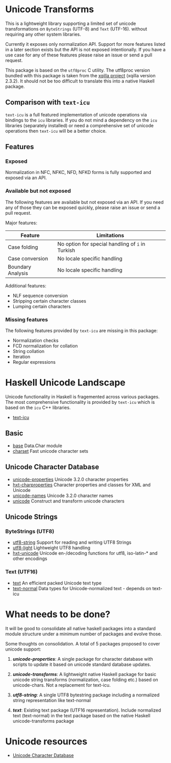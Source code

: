 # Unicode Transforms
This is a lightweight library supporting a limited set of unicode
transformations on `ByteStrings` (UTF-8) and `Text` (UTF-16).
without requiring any other system libraries.

Currently it exposes only normalization API. Support for more features listed
in a later section exists but the API is not exposed intentionally. If you have
a use case for any of these features please raise an issue or send a pull
request.

This package is based on the `utf8proc` C utility. The utf8proc version bundled
with this package is taken from the
[xqilla project](http://xqilla.sourceforge.net/HomePage)
(xqilla version 2.3.2). It should not be too difficult to translate this into a
native Haskell package.

## Comparison with `text-icu`
`text-icu` is a full featured implementation of unicode operations via bindings
to the `icu` libraries. If you do not mind a dependency on the `icu` libraries
(separately installed) or need a comprehensive set of unicode operations then
`text-icu` will be a better choice.

## Features

### Exposed
Normalization in NFC, NFKC, NFD, NFKD forms is fully supported and exposed via
an API.

### Available but not exposed
The following features are available but not exposed via an API. If you need
any of those they can be exposed quickly, please raise an issue or send a pull
request.

Major features:

 Feature               | Limitations
 -------               | -----------
 Case folding          | No option for special handling of `i` in Turkish
 Case conversion       | No locale specific handling
 Boundary Analysis     | No locale specific handling

Additional features:
* NLF sequence conversion
* Stripping certain character classes
* Lumping certain characters

### Missing features
The following features provided by `text-icu` are missing in this package:
* Normalization checks
* FCD normalization for collation
* String collation
* Iteration
* Regular expressions

# Haskell Unicode Landscape

Unicode functionality in Haskell is fragemented across various packages.  The
most comprehensive functionality is provided by `text-icu` which is based on
the `icu` C++ libraries.

* [text-icu](https://stackage.org/lts/package/text-icu)

## Basic

* [base](https://www.stackage.org/lts/package/base) Data.Char module
* [charset](https://www.stackage.org/lts/package/charset) Fast unicode character sets

## Unicode Character Database
* [unicode-properties](https://hackage.haskell.org/package/unicode-properties) Unicode 3.2.0 character properties
* [hxt-charproperties](http://www.stackage.org/lts/package/hxt-charproperties) Character properties and classes for XML and Unicode
* [unicode-names](http://hackage.haskell.org/package/unicode-names) Unicode 3.2.0 character names
* [unicode](https://hackage.haskell.org/package/unicode) Construct and transform unicode characters

## Unicode Strings
### ByteStrings (UTF8)
* [utf8-string](https://www.stackage.org/lts/package/utf8-string) Support for reading and writing UTF8 Strings
* [utf8-light](https://www.stackage.org/lts/package/utf8-light) Lightweight UTF8 handling
* [hxt-unicode](https://www.stackage.org/lts/package/hxt-unicode) Unicode en-/decoding functions for utf8, iso-latin-\* and other encodings
### Text (UTF16)
* [text](https://www.stackage.org/lts/package/text) An efficient packed Unicode text type
* [text-normal](https://hackage.haskell.org/package/text-normal) Data types for Unicode-normalized text - depends on text-icu

# What needs to be done?

It will be good to consolidate all native haskell packages into a standard
module structure under a minimum number of packages and evolve those.

Some thoughts on consolidation. A total of 5 packages proposed to cover unicode
support: 
1. **_unicode-properties_**: A single package for character database with
scripts to update it based on unicode standard database updates.

2. **_unicode-transforms_**: A lightweight native Haskell package for basic unicode
string transforms (normalization, case folding etc.) based on unicode-chars.
Not a replacement for text-icu.

3. **_utf8-string_**: A single UTF8 bytestring package including a normalized
string representation like text-normal

4. **_text_**: Existing text package (UTF16 representation). Include normalized
text (text-normal) in the text package based on the native Haskell
unicode-transforms package

# Unicode resources

* [Unicode Character Database](http://www.unicode.org/Public/UCD/latest/ucd)
